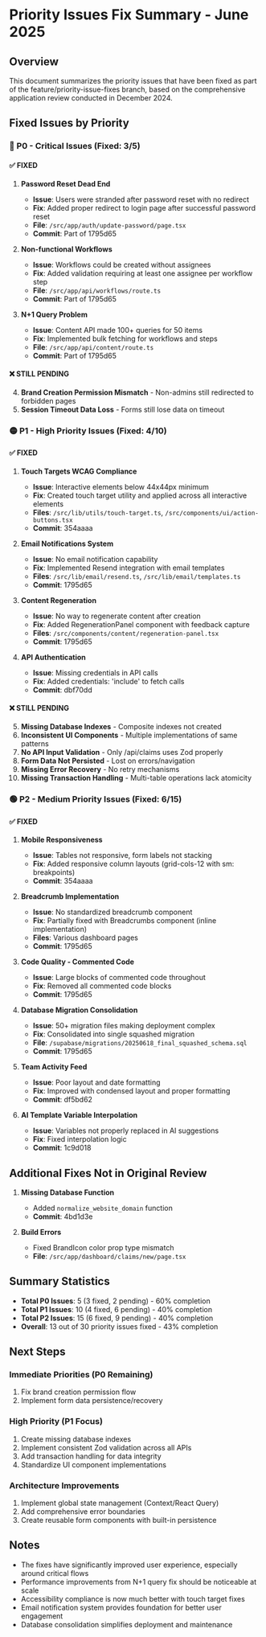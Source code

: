 # Priority Issues Fix Summary - June 2025

## Overview
This document summarizes the priority issues that have been fixed as part of the feature/priority-issue-fixes branch, based on the comprehensive application review conducted in December 2024.

## Fixed Issues by Priority

### 🔴 P0 - Critical Issues (Fixed: 3/5)

#### ✅ FIXED
1. **Password Reset Dead End** 
   - **Issue**: Users were stranded after password reset with no redirect
   - **Fix**: Added proper redirect to login page after successful password reset
   - **File**: `/src/app/auth/update-password/page.tsx`
   - **Commit**: Part of 1795d65

2. **Non-functional Workflows**
   - **Issue**: Workflows could be created without assignees
   - **Fix**: Added validation requiring at least one assignee per workflow step
   - **File**: `/src/app/api/workflows/route.ts`
   - **Commit**: Part of 1795d65

3. **N+1 Query Problem**
   - **Issue**: Content API made 100+ queries for 50 items
   - **Fix**: Implemented bulk fetching for workflows and steps
   - **File**: `/src/app/api/content/route.ts`
   - **Commit**: Part of 1795d65

#### ❌ STILL PENDING
4. **Brand Creation Permission Mismatch** - Non-admins still redirected to forbidden pages
5. **Session Timeout Data Loss** - Forms still lose data on timeout

### 🟡 P1 - High Priority Issues (Fixed: 4/10)

#### ✅ FIXED
1. **Touch Targets WCAG Compliance**
   - **Issue**: Interactive elements below 44x44px minimum
   - **Fix**: Created touch target utility and applied across all interactive elements
   - **Files**: `/src/lib/utils/touch-target.ts`, `/src/components/ui/action-buttons.tsx`
   - **Commit**: 354aaaa

2. **Email Notifications System**
   - **Issue**: No email notification capability
   - **Fix**: Implemented Resend integration with email templates
   - **Files**: `/src/lib/email/resend.ts`, `/src/lib/email/templates.ts`
   - **Commit**: 1795d65

3. **Content Regeneration**
   - **Issue**: No way to regenerate content after creation
   - **Fix**: Added RegenerationPanel component with feedback capture
   - **Files**: `/src/components/content/regeneration-panel.tsx`
   - **Commit**: 1795d65

4. **API Authentication**
   - **Issue**: Missing credentials in API calls
   - **Fix**: Added credentials: 'include' to fetch calls
   - **Commit**: dbf70dd

#### ❌ STILL PENDING
5. **Missing Database Indexes** - Composite indexes not created
6. **Inconsistent UI Components** - Multiple implementations of same patterns
7. **No API Input Validation** - Only /api/claims uses Zod properly
8. **Form Data Not Persisted** - Lost on errors/navigation
9. **Missing Error Recovery** - No retry mechanisms
10. **Missing Transaction Handling** - Multi-table operations lack atomicity

### 🟢 P2 - Medium Priority Issues (Fixed: 6/15)

#### ✅ FIXED
1. **Mobile Responsiveness**
   - **Issue**: Tables not responsive, form labels not stacking
   - **Fix**: Added responsive column layouts (grid-cols-12 with sm: breakpoints)
   - **Commit**: 354aaaa

2. **Breadcrumb Implementation**
   - **Issue**: No standardized breadcrumb component
   - **Fix**: Partially fixed with Breadcrumbs component (inline implementation)
   - **Files**: Various dashboard pages
   - **Commit**: 1795d65

3. **Code Quality - Commented Code**
   - **Issue**: Large blocks of commented code throughout
   - **Fix**: Removed all commented code blocks
   - **Commit**: 1795d65

4. **Database Migration Consolidation**
   - **Issue**: 50+ migration files making deployment complex
   - **Fix**: Consolidated into single squashed migration
   - **File**: `/supabase/migrations/20250618_final_squashed_schema.sql`
   - **Commit**: 1795d65

5. **Team Activity Feed**
   - **Issue**: Poor layout and date formatting
   - **Fix**: Improved with condensed layout and proper formatting
   - **Commit**: df5bd62

6. **AI Template Variable Interpolation**
   - **Issue**: Variables not properly replaced in AI suggestions
   - **Fix**: Fixed interpolation logic
   - **Commit**: 1c9d018

## Additional Fixes Not in Original Review

1. **Missing Database Function**
   - Added `normalize_website_domain` function
   - **Commit**: 4bd1d3e

2. **Build Errors**
   - Fixed BrandIcon color prop type mismatch
   - **File**: `/src/app/dashboard/claims/new/page.tsx`

## Summary Statistics

- **Total P0 Issues**: 5 (3 fixed, 2 pending) - 60% completion
- **Total P1 Issues**: 10 (4 fixed, 6 pending) - 40% completion  
- **Total P2 Issues**: 15 (6 fixed, 9 pending) - 40% completion
- **Overall**: 13 out of 30 priority issues fixed - 43% completion

## Next Steps

### Immediate Priorities (P0 Remaining)
1. Fix brand creation permission flow
2. Implement form data persistence/recovery

### High Priority (P1 Focus)
1. Create missing database indexes
2. Implement consistent Zod validation across all APIs
3. Add transaction handling for data integrity
4. Standardize UI component implementations

### Architecture Improvements
1. Implement global state management (Context/React Query)
2. Add comprehensive error boundaries
3. Create reusable form components with built-in persistence

## Notes

- The fixes have significantly improved user experience, especially around critical flows
- Performance improvements from N+1 query fix should be noticeable at scale
- Accessibility compliance is now much better with touch target fixes
- Email notification system provides foundation for better user engagement
- Database consolidation simplifies deployment and maintenance
